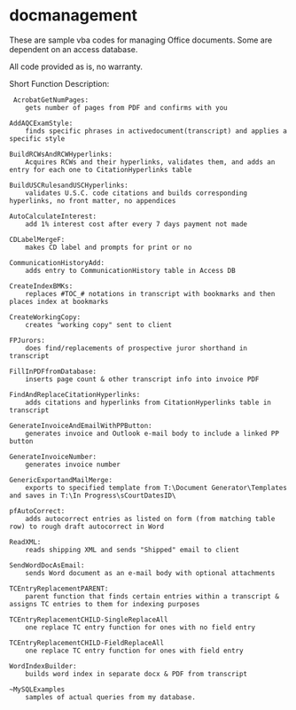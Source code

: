 # docmanagement

These are sample vba codes for managing Office documents.  Some are dependent on an access database. 

All code provided as is, no warranty.

Short Function Description:

	 AcrobatGetNumPages:
		gets number of pages from PDF and confirms with you

	AddAQCExamStyle:  
		finds specific phrases in activedocument(transcript) and applies a specific style
	
	BuildRCWsAndRCWHyperlinks:
		Acquires RCWs and their hyperlinks, validates them, and adds an entry for each one to CitationHyperlinks table
		
	BuildUSCRulesandUSCHyperlinks:
		validates U.S.C. code citations and builds corresponding hyperlinks, no front matter, no appendices
		
	AutoCalculateInterest:
		add 1% interest cost after every 7 days payment not made
		
	CDLabelMergeF:  
		makes CD label and prompts for print or no
		
	CommunicationHistoryAdd:  
		adds entry to CommunicationHistory table in Access DB
		
	CreateIndexBMKs:  
		replaces #TOC_# notations in transcript with bookmarks and then places index at bookmarks
	
	CreateWorkingCopy:
		creates "working copy" sent to client
		
	FPJurors:  
		does find/replacements of prospective juror shorthand in transcript
	
	FillInPDFfromDatabase:
		inserts page count & other transcript info into invoice PDF
	
	FindAndReplaceCitationHyperlinks:  
		adds citations and hyperlinks from CitationHyperlinks table in transcript
		
	GenerateInvoiceAndEmailWithPPButton:
		generates invoice and Outlook e-mail body to include a linked PP button
		
	GenerateInvoiceNumber:
		generates invoice number
		
	GenericExportandMailMerge:  
		exports to specified template from T:\Document Generator\Templates and saves in T:\In Progress\sCourtDatesID\
		
  	pfAutoCorrect:
		adds autocorrect entries as listed on form (from matching table row) to rough draft autocorrect in Word
		
  	ReadXML:  
		reads shipping XML and sends "Shipped" email to client
		
	SendWordDocAsEmail:  
		sends Word document as an e-mail body with optional attachments
	
	TCEntryReplacementPARENT:
	 	parent function that finds certain entries within a transcript & assigns TC entries to them for indexing purposes
  	
	TCEntryReplacementCHILD-SingleReplaceAll
		one replace TC entry function for ones with no field entry
  	
	TCEntryReplacementCHILD-FieldReplaceAll
		one replace TC entry function for ones with field entry
  	
	WordIndexBuilder:  
		builds word index in separate docx & PDF from transcript
		
  	~MySQLExamples
		samples of actual queries from my database.
  
